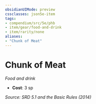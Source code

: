 ```yaml
---
obsidianUIMode: preview
cssclasses: json5e-item
tags:
- compendium/src/5e/phb
- item/gear/food-and-drink
- item/rarity/none
aliases: 
- "Chunk of Meat"
---
```

# Chunk of Meat
*Food and drink*  

- **Cost**: 3 sp

*Source: SRD 5.1 and the Basic Rules (2014)*